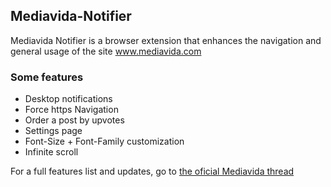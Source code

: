 ## Mediavida-Notifier
Mediavida Notifier is a browser extension that enhances the navigation and general usage of the site www.mediavida.com

### Some features
* Desktop notifications
* Force https Navigation
* Order a post by upvotes
* Settings page
* Font-Size + Font-Family customization
* Infinite scroll

For a full features list and updates, go to [the oficial Mediavida thread](http://www.mediavida.com/foro/mediavida/mediavida-notifier-chrome-extension-541508)
